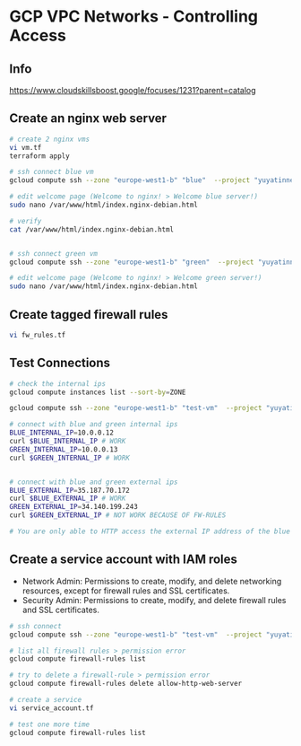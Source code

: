 # GCP VPC Networks - Controlling Access
 
## Info
https://www.cloudskillsboost.google/focuses/1231?parent=catalog


## Create an nginx web server
```bash
# create 2 nginx vms
vi vm.tf
terraform apply

# ssh connect blue vm
gcloud compute ssh --zone "europe-west1-b" "blue"  --project "yuyatinnefeld-dev"

# edit welcome page (Welcome to nginx! > Welcome blue server!)
sudo nano /var/www/html/index.nginx-debian.html

# verify
cat /var/www/html/index.nginx-debian.html


# ssh connect green vm
gcloud compute ssh --zone "europe-west1-b" "green"  --project "yuyatinnefeld-dev"

# edit welcome page (Welcome to nginx! > Welcome green server!)
sudo nano /var/www/html/index.nginx-debian.html

```

## Create tagged firewall rules
```bash
vi fw_rules.tf
```

## Test Connections
```bash
# check the internal ips
gcloud compute instances list --sort-by=ZONE

gcloud compute ssh --zone "europe-west1-b" "test-vm"  --project "yuyatinnefeld-dev"

# connect with blue and green internal ips
BLUE_INTERNAL_IP=10.0.0.12
curl $BLUE_INTERNAL_IP # WORK
GREEN_INTERNAL_IP=10.0.0.13
curl $GREEN_INTERNAL_IP # WORK


# connect with blue and green external ips
BLUE_EXTERNAL_IP=35.187.70.172
curl $BLUE_EXTERNAL_IP # WORK
GREEN_EXTERNAL_IP=34.140.199.243
curl $GREEN_EXTERNAL_IP # NOT WORK BECAUSE OF FW-RULES

# You are only able to HTTP access the external IP address of the blue server as the allow-http-web-server only applies to VM instances with the web-server tag.
```

## Create a service account with IAM roles
- Network Admin: Permissions to create, modify, and delete networking resources, except for firewall rules and SSL certificates.
- Security Admin: Permissions to create, modify, and delete firewall rules and SSL certificates.
```bash
# ssh connect
gcloud compute ssh --zone "europe-west1-b" "test-vm"  --project "yuyatinnefeld-dev"

# list all firewall rules > permission error
gcloud compute firewall-rules list

# try to delete a firewall-rule > permission error
gcloud compute firewall-rules delete allow-http-web-server

# create a service 
vi service_account.tf

# test one more time
gcloud compute firewall-rules list

```